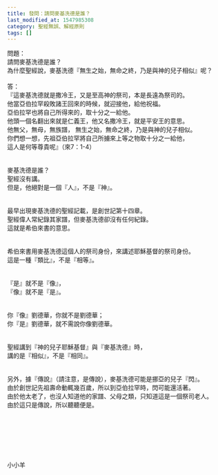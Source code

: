 ```yaml
---
title: 發問：請問麥基洗德是誰？
last_modified_at: 1547985308
category: 聖經無誤、解經原則
tags: []
---
```


<p>問題：<br/>請問麥基洗德是誰？<br/>為什麼聖經說，麥基洗德『無生之始，無命之終，乃是與神的兒子相似』呢？<br/><!--more--> <br/>答：<br/>『這麥基洗德就是撒冷王，又是至高神的祭司，本是長遠為祭司的。<br/>他當亞伯拉罕殺敗諸王回來的時候，就迎接他，給他祝福。<br/> 亞伯拉罕也將自己所得來的，取十分之一給他。<br/>他頭一個名翻出來就是仁義王，他又名撒冷王，就是平安王的意思。<br/>他無父，無母，無族譜， 無生之始，無命之終，乃是與神的兒子相似。<br/>你們想一想，先祖亞伯拉罕將自己所擄來上等之物取十分之一給他，<br/>這人是何等尊貴呢』（來7：1-4）<br/><br/><br/>麥基洗德是誰？<br/>聖經沒有講。<br/>但是，他絕對是一個『人』，不是『神』。<br/> <br/><br/>最早出現麥基洗德的聖經記載，是創世記第十四章。<br/>聖經偉人常紀錄其家譜，但麥基洗德卻沒有任何紀錄。<br/>這就是希伯來書的意思。<br/> <br/><br/>希伯來書用麥基洗德這個人的祭司身份，來講述耶穌基督的祭司身份。<br/>這是一種『類比』，不是『相等』。<br/> <br/><br/>『是』就不是『像』，<br/>『像』就不是『是』。<br/> <br/><br/>你『像』劉德華，你就不是劉德華；<br/>你『是』劉德華，就不需說你像劉德華。<br/> <br/><br/>聖經講到『神的兒子耶穌基督』與『麥基洗德』時，<br/>講的是『相似』，不是『相同』。<br/> <br/><br/>另外，據『傳說』（請注意，是傳說），麥基洗德可能是挪亞的兒子『閃』。<br/>由於創世記先祖壽命動輒幾百歲，所以到亞伯拉罕時，閃可能還活著。<br/>由於他太老了，也沒人知道他的家譜、父母之類，只知道這是一個祭司老人。<br/>由於這只是傳說，所以聽聽便是。<br/><br/><br/><br/><br/><br/><br/><br/>小小羊<br/><br/><br/><br/><br/></p>